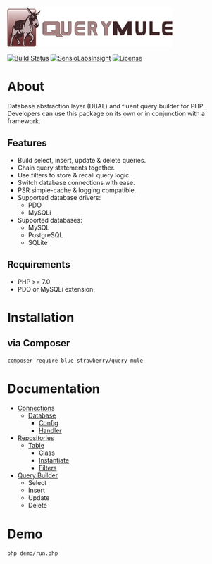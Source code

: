 <img src="docs/img/logo.png" width="375" height="90">

[![Build Status](https://travis-ci.org/blue-strawberry/query-mule.svg?branch=master)](https://travis-ci.org/blue-strawberry/query-mule)
[![SensioLabsInsight](https://insight.sensiolabs.com/projects/32a64245-2815-4929-b317-5a5d197d0b5a/mini.png)](https://insight.sensiolabs.com/projects/32a64245-2815-4929-b317-5a5d197d0b5a)
[![License](https://img.shields.io/badge/License-BSD%203--Clause-blue.svg)](LICENSE)

# About
Database abstraction layer (DBAL) and fluent query builder for PHP. Developers can use this package on its own or in conjunction with a framework.

## Features
* Build select, insert, update & delete queries. 
* Chain query statements together.
* Use filters to store & recall query logic. 
* Switch database connections with ease.
* PSR simple-cache & logging compatible.
* Supported database drivers: 
    * PDO
    * MySQLi
* Supported databases: 
    * MySQL
    * PostgreSQL
    * SQLite

## Requirements
* PHP >= 7.0
* PDO or MySQLi extension.

# Installation

## via Composer
```bash
composer require blue-strawberry/query-mule
```

# Documentation
* [Connections](./docs/CONNECTIONS.md)
    * [Database](./docs/CONNECTIONS.md#database)
        * [Config](./docs/CONNECTIONS.md#config)
        * [Handler](./docs/CONNECTIONS.md#handler)
* [Repositories](./docs/REPOSITORIES.md)
    * [Table](./docs/REPOSITORIES.md#table)
        * [Class](./docs/REPOSITORIES.md#class)
        * [Instantiate](./docs/REPOSITORIES.md#instantiate)
        * [Filters](./docs/REPOSITORIES.md#filters)
* [Query Builder](./docs/QUERY_BUILDER.md)      
    * Select
    * Insert
    * Update
    * Delete
    
# Demo
```bash
php demo/run.php
```
